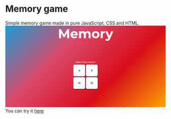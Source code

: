 # Memory game
Simple memory game made in pure JavaScript, CSS and HTML.
![picture presenting webpage](./pictures/memory%20game%20cover.png)
You can try it [here](https://onio1100.github.io/memory_game/)